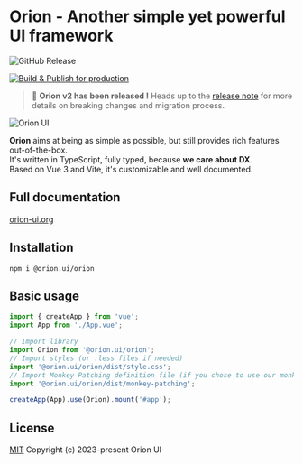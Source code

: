# Orion - Another simple yet powerful UI framework

![GitHub Release](https://img.shields.io/github/v/release/orion-ui/orion-ui?style=for-the-badge)

[![Build & Publish for production](https://github.com/orion-ui/orion-ui/actions/workflows/build-publish-production.yml/badge.svg)](https://github.com/orion-ui/orion-ui/actions/workflows/build-publish-production.yml)

> 🎉 **Orion v2 has been released !** Heads up to the [release note](https://github.com/orion-ui/orion-ui/releases) for more details on breaking changes and migration process.

![Orion UI](https://repository-images.githubusercontent.com/616359964/fad1ee21-1781-452f-843d-43af9eda0802)

**Orion** aims at being as simple as possible, but still provides rich features out-of-the-box.\
It's written in TypeScript, fully typed, because **we care about DX**.\
Based on Vue 3 and Vite, it's customizable and well documented.

## Full documentation

[orion-ui.org](https://orion-ui.org/)

## Installation

`npm i @orion.ui/orion`

## Basic usage

```ts
import { createApp } from 'vue';
import App from './App.vue';

// Import library
import Orion from '@orion.ui/orion';
// Import styles (or .less files if needed)
import '@orion.ui/orion/dist/style.css';
// Import Monkey Patching definition file (if you chose to use our monkeyPatching)
import '@orion.ui/orion/dist/monkey-patching';

createApp(App).use(Orion).mount('#app');
```

## License

[MIT](https://opensource.org/licenses/MIT) Copyright (c) 2023-present Orion UI
